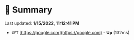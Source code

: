 # 📖 Summary
Last updated: **1/15/2022, 11:12:41 PM**

- `GET` [https://google.com](https://google.com) - **Up** (132ms)
